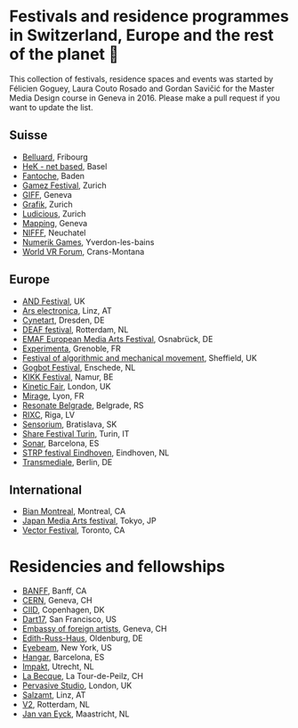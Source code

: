 # Festivals and residence programmes in Switzerland, Europe and the rest of the planet 🎉

This collection of festivals, residence spaces and events was started by Félicien Goguey, Laura Couto Rosado and Gordan Savičić for the Master Media Design course in Geneva in 2016. Please make a pull request if you want to update the list.  

## Suisse
  - [Belluard](http://belluard.ch/), Fribourg
  - [HeK - net based](https://netbased.ch/), Basel
  - [Fantoche](https://fantoche.ch/), Baden
  - [Gamez Festival](http://www.gamezfestival.ch/), Zurich
  - [GIFF](https://www.giff.ch/), Geneva
  - [Grafik](http://www.grafik-schweiz.ch/), Zurich
  - [Ludicious](http://www.ludicious.ch/), Zurich
  - [Mapping](http://www.mappingfestival.com/), Geneva
  - [NIFFF](http://www.nifff.ch/site/fr/accueil), Neuchatel
  - [Numerik Games](https://www.numerik-games.ch/), Yverdon-les-bains
  - [World VR Forum](http://worldvrforum.com/), Crans-Montana

## Europe
  - [AND Festival](http://www.andfestival.org.uk/), UK
  - [Ars electronica](http://www.aec.at/prix/en/), Linz, AT
  - [Cynetart](http://www.cynetart.org/), Dresden, DE
  - [DEAF festival](http://v2.nl/events/deaf/), Rotterdam, NL
  - [EMAF European Media Arts Festival](http://www.emaf.de/), Osnabrück, DE
  - [Experimenta](http://experimenta.fr/), Grenoble, FR
  - [Festival of algorithmic and mechanical movement](http://algomech.com), Sheffield, UK
  - [Gogbot Festival](http://gogbot.nl/), Enschede, NL
  - [KIKK Festival](http://www.kikk.be), Namur, BE
  - [Kinetic Fair](http://www.kinetica-artfair.com/), London, UK
  - [Mirage](http://www.miragefestival.com/), Lyon, FR
  - [Resonate Belgrade](http://resonate.io), Belgrade, RS
  - [RIXC](http://rixc.org/en/festival/), Riga, LV
  - [Sensorium](http://sensorium.is/), Bratislava, SK
  - [Share Festival Turin](http://www.toshare.it/), Turin, IT
  - [Sonar](https://sonar.es/), Barcelona, ES
  - [STRP festival Eindhoven](http://strp.nl/nl/), Eindhoven, NL
  - [Transmediale](https://transmediale.de/), Berlin, DE

## International
  - [Bian Montreal](http://bianmontreal.ca/), Montreal, CA
  - [Japan Media Arts festival](http://festival.j-mediaarts.jp/en/), Tokyo, JP
  - [Vector Festival](http://vectorfestival.org/), Toronto, CA 

# Residencies and fellowships
  - [BANFF](https://www.banffcentre.ca/programs/banff-artist-residence-fall-2018/20180917), Banff, CA
  - [CERN](https://arts.cern/programmes), Geneva, CH 
  - [CIID](http://ciid.dk/research/fellowships/), Copenhagen, DK
  - [Dart17](https://www.swissnexsanfrancisco.org/what-we-do/past-initiatives/dart17/), San Francisco, US
  - [Embassy of foreign artists](http://www.eofa.ch/), Geneva, CH 
  - [Edith-Russ-Haus](http://www.edith-russ-haus.de/en/grants/grants/current.html), Oldenburg, DE  
  - [Eyebeam](https://www.eyebeam.org/residency/), New York, US 
  - [Hangar](https://hangar.org/en/category/residents/convocatories-residents/), Barcelona, ES 
  - [Impakt](http://www.transartists.org/air/impakt-works), Utrecht, NL 
  - [La Becque](http://labecque.ch/), La Tour-de-Peilz, CH
  - [Pervasive Studio](https://www.watershed.co.uk/studio/), London, UK
  - [Salzamt](http://www.transartists.org/air/atelierhaus-salzamt-linz), Linz, AT
  - [V2](http://www.transartists.org/air/v2_.2002.html), Rotterdam, NL 
  - [Jan van Eyck](http://www.janvaneyck.nl/en/programma/aanmelden/), Maastricht, NL
